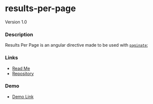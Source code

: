 # results-per-page
Version 1.0

### Description
Results Per Page is an angular directive made to be used with [`paginate`](paginate.md);

### Links
* [Read Me](https://github.com/thirdwavellc/cui-ng/tree/master/directives/results-per-page)
* [Repository](https://github.com/thirdwavellc/cui-ng)

### Demo
* [Demo Link](http://cui.covisint.qa.thirdwavellc.com/cui-ng-0.0.1-SNAPSHOT/build/index.html#/results-per-page)